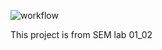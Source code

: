 ![workflow](https://github.com/<UserName>/<RepositoryName>/actions/workflows/main.yml/badge.svg)

This project is from SEM lab 01_02